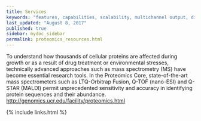 ```yaml
---
title: Services
keywords: "features, capabilities, scalability, multichannel output, dita, hats, comparison, benefits"
last_updated: "August 8, 2017"
published: true
sidebar: mydoc_sidebar
permalink: proteomics_resources.html
---
```


To understand how thousands of cellular proteins are affected during growth or as a result of drug treatment or environmental stresses, technically ­advanced approaches such as mass spectrometry (MS) have become essential research tools. In the Proteomics Core, state-of-the-art mass spectrometers such as LTQ-Orbitrap Fusion, Q-TOF (nano-ESI) and Q-STAR (MALDI) permit unprecedented sensitivity and accuracy in identifying protein sequences and their abundance.  
http://genomics.ucr.edu/facility/proteomics.html

{% include links.html %}
